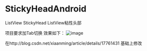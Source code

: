 # StickyHeadAndroid
ListView StickyHead
ListView粘性头部

项目要求加Tab切换
效果如下：
![image](https://github.com/1.png)

在http://blog.csdn.net/xiaanming/article/details/17761431  基础上修改
